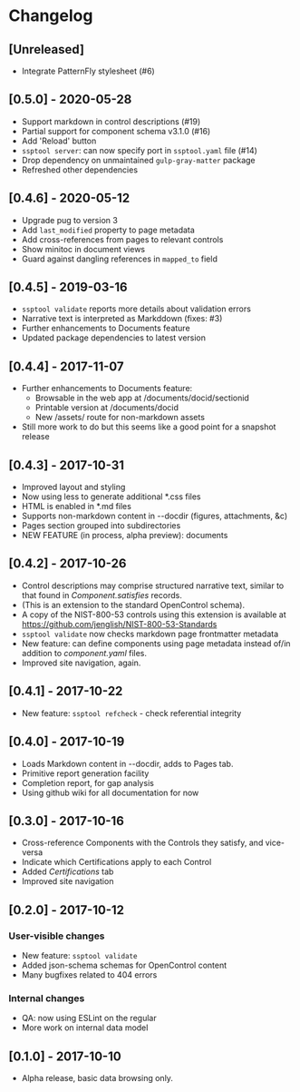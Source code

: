 # Changelog

## [Unreleased]
- Integrate PatternFly stylesheet (#6)

## [0.5.0] - 2020-05-28
- Support markdown in control descriptions (#19)
- Partial support for component schema v3.1.0 (#16)
- Add 'Reload' button
- `ssptool server`: can now specify port in `ssptool.yaml` file (#14)
- Drop dependency on unmaintained `gulp-gray-matter` package
- Refreshed other dependencies

## [0.4.6] - 2020-05-12
- Upgrade pug to version 3
- Add `last_modified` property to page metadata
- Add cross-references from pages to relevant controls
- Show minitoc in document views
- Guard against dangling references in `mapped_to` field

## [0.4.5] - 2019-03-16
- `ssptool validate` reports more details about validation errors
- Narrative text is interpreted as Markddown (fixes: #3)
- Further enhancements to Documents feature
- Updated package dependencies to latest version

## [0.4.4] - 2017-11-07
- Further enhancements to Documents feature:
  - Browsable in the web app at /documents/docid/sectionid
  - Printable version at /documents/docid
  - New /assets/ route for non-markdown assets
- Still more work to do but this seems like a good point for a snapshot release 

## [0.4.3] - 2017-10-31
- Improved layout and styling
- Now using less to generate additional *.css files
- HTML is enabled in *.md files
- Supports non-markdown content in --docdir (figures, attachments, &c)
- Pages section grouped into subdirectories
- NEW FEATURE (in process, alpha preview): documents

## [0.4.2] - 2017-10-26
- Control descriptions may comprise structured narrative text,
  similar to that found in *Component.satisfies* records.  
- (This is an extension to the standard OpenControl schema).
- A copy of the NIST-800-53 controls using this extension is 
  available at https://github.com/jenglish/NIST-800-53-Standards
- `ssptool validate` now checks markdown page frontmatter metadata
- New feature: can define components using page metadata 
  instead of/in addition to *component.yaml* files.
- Improved site navigation, again.

## [0.4.1] - 2017-10-22
- New feature: `ssptool refcheck` - check referential integrity

## [0.4.0] - 2017-10-19
- Loads Markdown content in --docdir, adds to Pages tab.
- Primitive report generation facility
- Completion report, for gap analysis 
- Using github wiki for all documentation for now

## [0.3.0] - 2017-10-16
- Cross-reference Components with the Controls they satisfy, and vice-versa
- Indicate which Certifications apply to each Control
- Added _Certifications_ tab
- Improved site navigation

## [0.2.0] - 2017-10-12
### User-visible changes
- New feature: `ssptool validate`
- Added json-schema schemas for OpenControl content
- Many bugfixes related to 404 errors
### Internal changes
- QA: now using ESLint on the regular
- More work on internal data model

## [0.1.0] - 2017-10-10
- Alpha release, basic data browsing only.

